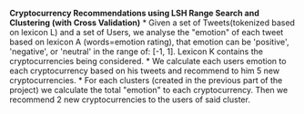**Cryptocurrency Recommendations using LSH Range Search and Clustering (with Cross Validation)**
    * Given a set of Tweets(tokenized based on lexicon L) and a set of Users, we analyse the "emotion" of each tweet based on lexicon A (words=emotion rating), that emotion can be 'positive', 'negative', or 'neutral' in the range of: [-1, 1]. Lexicon K contains the cryptocurrencies being considered.
    * We calculate each users emotion to each cryptocurrency based on his tweets and recommend to him 5 new cryptocurrencies.
    * For each clusters (created in the previous part of the project) we calculate the total "emotion" to each cryptocurrency. Then we recommend 2 new cryptocurrencies to the users of said cluster.
